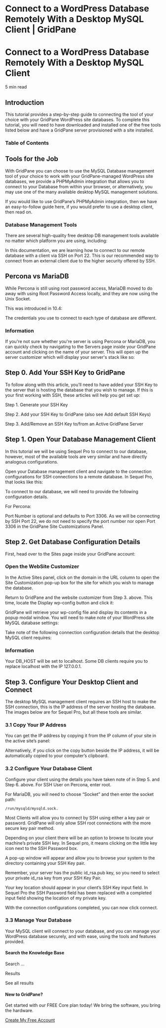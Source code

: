 # Connect to a WordPress Database Remotely With a Desktop MySQL Client | GridPane

# Connect to a WordPress Database Remotely With a Desktop MySQL Client

 

5 min read 

## Introduction

This tutorial provides a step-by-step guide to connecting the tool of your choice with your GridPane WordPress site databases. To complete this tutorial, you will need to have downloaded and installed one of the free tools listed below and have a GridPane server provisioned with a site installed.

### Table of Contents

 

## Tools for the Job

With GridPane you can choose to use the MySQL Database management tool of your choice to work with your GridPane-managed WordPress site databases, we provide a PHPMyAdmin integration that allows you to connect to your Database from within your browser, or alternatively, you may use one of the many available desktop MySQL management solutions.

If you would like to use GridPane’s PHPMyAdmin integration, then we have an easy-to-follow guide here, if you would prefer to use a desktop client, then read on.

### Database Management Tools

There are several high-quality free desktop DB management tools available no matter which platform you are using, including:

In this documentation, we are learning how to connect to our remote database with a client via SSH on Port 22. This is our recommended way to connect from an external client due to the higher security offered by SSH.

 

## Percona vs MariaDB

While Percona is still using root password access, MariaDB moved to do away with using Root Password Access locally, and they are now using the Unix Socket.

This was introduced in 10.4:

The credentials you use to connect to each type of database are different.

 

 

### Information

If you're not sure whether you're server is using Percona or MariaDB, you can quickly check by navigating to the Servers page inside your GridPane account and clicking on the name of your server. This will open up the server customizer which will display your server's stack like so:

## Step 0. Add Your SSH Key to GridPane

To follow along with this article, you’ll need to have added your SSH Key to the server that is hosting the database that you wish to manage. If this is your first working with SSH, these articles will help you get set up:

 

Step 1. Generate your SSH Key

Step 2. Add your SSH Key to GridPane (also see Add default SSH Keys)

Step 3. Add/Remove an SSH Key to/from an Active GridPane Server

 

## Step 1. Open Your Database Management Client

In this tutorial we will be using Sequel Pro to connect to our database, however, most of the available tools are very similar and have directly analogous configurations.

Open your Database management client and navigate to the connection configurations for SSH connections to a remote database. In Sequel Pro, that looks like this:

To connect to our database, we will need to provide the following configuration details.

For Percona:

Port Number is optional and defaults to Port 3306. As we will be connecting by SSH Port 22, we do not need to specify the port number nor open Port 3306 in the GridPane Site Customizations Panel.

 

## Step 2. Get Database Configuration Details

First, head over to the Sites page inside your GridPane account:

### Open the WebSite Customizer

In the Active Sites panel, click on the domain in the URL column to open the Site Customization pop-up box for the site for which you wish to manage the database.

Return to GridPane and the website customizer from Step 3. above. This time, locate the Display wp-config button and click it:

GridPane will retrieve your wp-config file and display its contents in a popup modal window. You will need to make note of your WordPress site MySQL database settings:

Take note of the following connection configuration details that the desktop MySQL client requires:

 

 

### Information

Your DB_HOST will be set to localhost. Some DB clients require you to replace localhost with the IP 127.0.0.1.

## Step 3. Configure Your Desktop Client and Connect

The desktop MySQL management client requires an SSH host to make the SSH connection, this is the IP address of the server hosting the database. The images below are for Sequel Pro, but all these tools are similar.

### 3.1 Copy Your IP Address

You can get the IP address by copying it from the IP column of your site in the active site’s panel:

Alternatively, if you click on the copy button beside the IP address, it will be automatically copied to your computer’s clipboard.

### 3.2 Configure Your Database Client

Configure your client using the details you have taken note of in Step 5. and Step 6. above. For SSH User on Percona, enter root.

For MariaDB, you will need to choose “Socket” and then enter the socket path:

```
/run/mysqld/mysqld.sock.
```

Most Clients will allow you to connect by SSH using either a key pair or password. GridPane will only allow SSH root connections with the more secure key pair method.

Depending on your client there will be an option to browse to locate your machine’s private SSH key. In Sequel pro, it means clicking on the little key icon next to the SSH Password box.

A pop-up window will appear and allow you to browse your system to the directory containing your SSH Key pair.

Remember, your server has the public id_rsa.pub key, so you need to select your private id_rsa key from your SSH Key Pair.

Your key location should appear in your client’s SSH Key input field. In Sequel Pro the SSH Password field has been replaced with a completed input field showing the location of my private key.

With the connection configurations completed, you can now click connect.

### 3.3 Manage Your Database

Your MySQL client will connect to your database, and you can manage your WordPress database securely, and with ease, using the tools and features provided.

 

 

#### Search the Knowledge Base

Search ...

 Results

See all results

#### New to GridPane?

Get started with our FREE Core plan today! We bring the software, you bring the hardware.

[Create My Free Account](https://gridpane.com/checkout/?plan=core)

